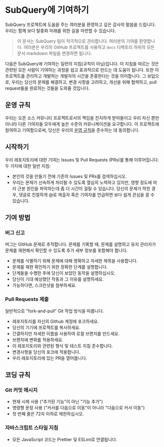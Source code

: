 # SubQuery에 기여하기

SubQuery 프로젝트에 도움을 주는 여러분을 환영하고 깊은 감사의 말씀을 드립니다. 우리는 함께 보다 탈중화 미래를 위한 길을 마련할 수 있습니다.

> 이 문서는 SubQuery 팀이 적극적으로 관리합니다. 여러분의 기여를 환영합니다. 여러분은 우리의 GitHub 프로젝트를 사용하고 `docs` 디렉토리 하위의 모든 문서 markdown 파일을 변경하면 됩니다.

다음은 SubQuery에 기여하는 일련의 지침(규칙이 아님)입니다. 이 지침을 따르는 것은 관련된 모든 사람이 기여하는 과정을 쉽고 효과적으로 만드는 데 도움이 됩니다. 또한 이 프로젝트를 관리하고 개발하는 개발자의 시간을 존중한다는 것을 의미합니다. 그 보답으로, 우리는 당신의 문제를 해결하고, 변경 사항을 고려하고, 개선을 위해 협력하고, pull request들을 완료하는 것들을 도와줄 것입니다.

## 운영 규칙

우리는 오픈 소스 커뮤니티 프로젝트로서의 책임을 진지하게 받아들이고 우리 자신 뿐만 아니라 다른 기여자들 모두에게 높은 수준의 커뮤니케이션을 요구합니다. 이 프로젝트에 참여하고 기여함으로써, 당신은 우리의 [운영 규칙](https://github.com/subquery/subql/blob/contributors-guide/CODE_OF_CONDUCT.md)을 준수하는 데 동의합니다.

## 시작하기

우리 레포지토리에 대한 기여는 Issues 및 Pull Requests (PRs)를 통해 이루어집니다. 두 가지에 대한 일반 지침:

* 본인의 것을 만들기 전에 기존의 Issues 및 PRs를 검색하십시오.
* 우리는 문제가 신속하게 처리될 수 있도록 열심히 노력하고 있지만, 영향 정도에 따라 근본 원인을 파악하는데 좀 더 시간이 걸릴 수 있습니다. 당신의 문제가 막힌 경우, 댓글로 친절하게 @로 제출자 혹은 기여자를 언급하면 보다 쉽게 관심을 끌 수 있습니다.

## 기여 방법

### 버그 신고

버그는 GitHub 문제로 추적합니다. 문제를 기록할 때, 문제를 설명하고 유지 관리자가 문제를 재현해서 확인할 수 있도록 추가 세부 정보를 포함해야 합니다.

* 문제를 식별하기 위해 문제에 대해 명확하고 자세한 제목을 사용합니다.
* 문제를 재현 확인하기 위한 정확한 단계를 설명합니다.
* 단계들을 수행한 후에 당신이 보았던 동작을 설명하십시오.
* 당신이 기대 예상했던 작동과 그 이유를 설명하세요.
* 가능하다면, 스크린샷을 첨부하세요.

### Pull Requests 제출

일반적으로 "fork-and-pull" Git 작업 방식을 따릅니다.

* 레포지토리를 자신의 Github 계정에 포크하세요.
* 당신의 기기에 프로젝트를 복사하세요.
* 간결하지만 자세한 이름을 사용하여 로컬 브랜치를 만드세요.
* 브랜치에 변화를 적용하세요.
* 이 레포지토리와 관련된 형식 및 테스트 지침 준수합니다.
* 변경사항을 당신의 포크에 적용합니다.
* 우리 레포지토리에 있는 PR을 열어봅니다.

## 코딩 규칙

### Git 커밋 메시지

* 현재 시제 사용 ("추가된 기능"이 아닌 "기능 추가")
* 명령형 문장 사용 ("커서를 다음으로 이동"이 아니라 "다음으로 커서 이동")
* 첫 번째 줄은 72자 이하로 제한하십시오.

### 자바스크립트 스타일 지침

* 모든 JavaScript 코드는 Prettier 및 ESLint로 연결됩니다.
